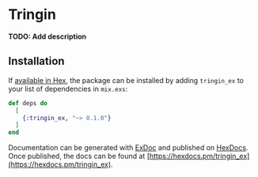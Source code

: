 # Tringin

**TODO: Add description**

## Installation

If [available in Hex](https://hex.pm/docs/publish), the package can be installed
by adding `tringin_ex` to your list of dependencies in `mix.exs`:

```elixir
def deps do
  [
    {:tringin_ex, "~> 0.1.0"}
  ]
end
```

Documentation can be generated with [ExDoc](https://github.com/elixir-lang/ex_doc)
and published on [HexDocs](https://hexdocs.pm). Once published, the docs can
be found at [https://hexdocs.pm/tringin_ex](https://hexdocs.pm/tringin_ex).

